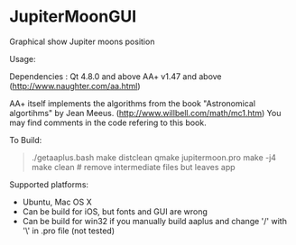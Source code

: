 JupiterMoonGUI
==============

Graphical show Jupiter moons position

Usage:

Dependencies :
Qt 4.8.0 and above 
AA+ v1.47 and above (http://www.naughter.com/aa.html)

AA+ itself implements the algorithms from the book "Astronomical algortihms" by Jean Meeus. (http://www.willbell.com/math/mc1.htm)
You may find comments in the code refering to this book.

To Build:
>./getaaplus.bash
>make distclean
>qmake jupitermoon.pro
>make -j4
>make clean  # remove intermediate files but leaves app

Supported platforms:
- Ubuntu, Mac OS X
- Can be build for iOS, but fonts and GUI are wrong
- Can be build for win32 if you manually build aaplus and change '/' with '\\' in .pro file (not tested)
